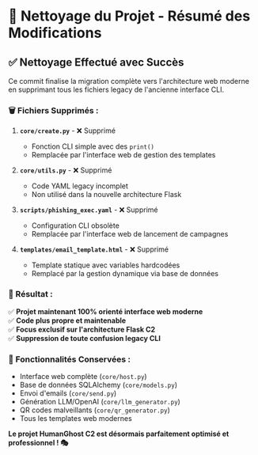 # 🧹 Nettoyage du Projet - Résumé des Modifications

## ✅ Nettoyage Effectué avec Succès

Ce commit finalise la migration complète vers l'architecture web moderne en supprimant tous les fichiers legacy de l'ancienne interface CLI.

### 🗑️ Fichiers Supprimés :

1. **`core/create.py`** - ❌ Supprimé
   - Fonction CLI simple avec des `print()` 
   - Remplacée par l'interface web de gestion des templates

2. **`core/utils.py`** - ❌ Supprimé  
   - Code YAML legacy incomplet
   - Non utilisé dans la nouvelle architecture Flask

3. **`scripts/phishing_exec.yaml`** - ❌ Supprimé
   - Configuration CLI obsolète
   - Remplacée par l'interface web de lancement de campagnes

4. **`templates/email_template.html`** - ❌ Supprimé
   - Template statique avec variables hardcodées
   - Remplacé par la gestion dynamique via base de données

### 🎯 Résultat :

✅ **Projet maintenant 100% orienté interface web moderne**  
✅ **Code plus propre et maintenable**  
✅ **Focus exclusif sur l'architecture Flask C2**  
✅ **Suppression de toute confusion legacy CLI**  

### 🔧 Fonctionnalités Conservées :

- Interface web complète (`core/host.py`)
- Base de données SQLAlchemy (`core/models.py`) 
- Envoi d'emails (`core/send.py`)
- Génération LLM/OpenAI (`core/llm_generator.py`)
- QR codes malveillants (`core/qr_generator.py`)
- Tous les templates web modernes

**Le projet HumanGhost C2 est désormais parfaitement optimisé et professionnel ! 🎭**
